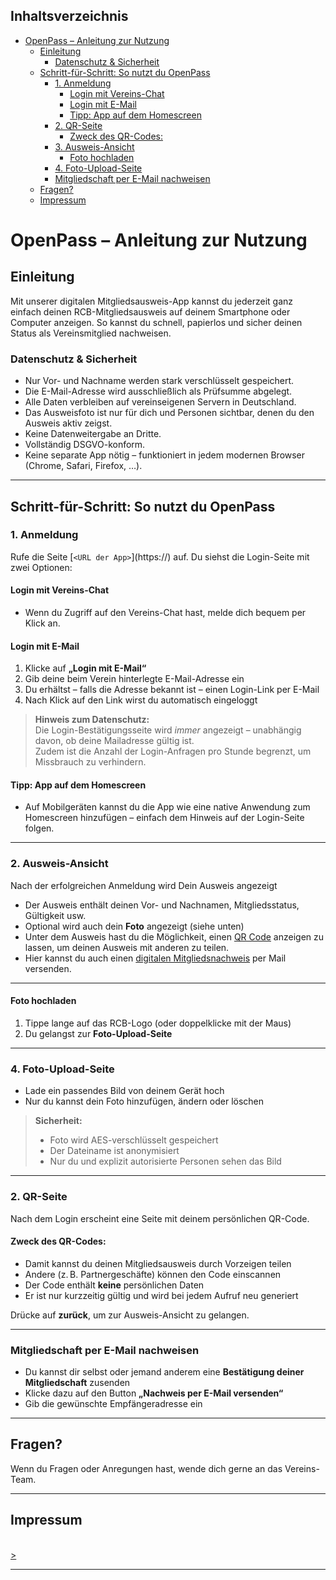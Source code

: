 ## Inhaltsverzeichnis

- [OpenPass – Anleitung zur Nutzung](#-openpass--anleitung-zur-nutzung)
  - [Einleitung](#einleitung)
    - [Datenschutz & Sicherheit](#datenschutz--sicherheit)
  - [Schritt-für-Schritt: So nutzt du OpenPass](#schritt-für-schritt-so-nutzt-du-die-ausweis-app)
    - [1. Anmeldung](#1-anmeldung)
      - [Login mit Vereins-Chat](#login-mit-vereins-chat)
      - [Login mit E-Mail](#login-mit-e-mail)
      - [Tipp: App auf dem Homescreen](#tipp-app-auf-dem-homescreen)
    - [2. QR-Seite](#2-qr-seite)
      - [Zweck des QR-Codes:](#zweck-des-qr-codes)
    - [3. Ausweis-Ansicht](#3-ausweis-ansicht)
      - [Foto hochladen](#foto-hochladen)
    - [4. Foto-Upload-Seite](#4-foto-upload-seite)
    - [Mitgliedschaft per E-Mail nachweisen](#mitgliedschaft-per-e-mail-nachweisen)
  - [Fragen?](#fragen)
  - [Impressum](#impressum)

# OpenPass – Anleitung zur Nutzung

## Einleitung

Mit unserer digitalen Mitgliedsausweis-App kannst du jederzeit ganz einfach deinen RCB-Mitgliedsausweis auf deinem Smartphone oder Computer anzeigen. So kannst du schnell, papierlos und sicher deinen Status als Vereinsmitglied nachweisen.

### Datenschutz & Sicherheit

- Nur Vor- und Nachname werden stark verschlüsselt gespeichert.
- Die E-Mail-Adresse wird ausschließlich als Prüfsumme abgelegt.
- Alle Daten verbleiben auf vereinseigenen Servern in Deutschland.
- Das Ausweisfoto ist nur für dich und Personen sichtbar, denen du den Ausweis aktiv zeigst.
- Keine Datenweitergabe an Dritte.
- Vollständig DSGVO-konform.
- Keine separate App nötig – funktioniert in jedem modernen Browser (Chrome, Safari, Firefox, …).

---

## Schritt-für-Schritt: So nutzt du OpenPass

### 1. Anmeldung

Rufe die Seite [`<URL der App>`](https://<URL der App>) auf. Du siehst die Login-Seite mit zwei Optionen:

#### Login mit Vereins-Chat
- Wenn du Zugriff auf den Vereins-Chat hast, melde dich bequem per Klick an.

#### Login mit E-Mail
1. Klicke auf **„Login mit E-Mail“**
2. Gib deine beim Verein hinterlegte E-Mail-Adresse ein
3. Du erhältst – falls die Adresse bekannt ist – einen Login-Link per E-Mail
4. Nach Klick auf den Link wirst du automatisch eingeloggt

> **Hinweis zum Datenschutz:**  
> Die Login-Bestätigungsseite wird *immer* angezeigt – unabhängig davon, ob deine Mailadresse gültig ist.  
> Zudem ist die Anzahl der Login-Anfragen pro Stunde begrenzt, um Missbrauch zu verhindern.

#### Tipp: App auf dem Homescreen
- Auf Mobilgeräten kannst du die App wie eine native Anwendung zum Homescreen hinzufügen – einfach dem Hinweis auf der Login-Seite folgen.

---

### 2. Ausweis-Ansicht
Nach der erfolgreichen Anmeldung wird Dein Ausweis angezeigt

- Der Ausweis enthält deinen Vor- und Nachnamen, Mitgliedsstatus, Gültigkeit usw.
- Optional wird auch dein **Foto** angezeigt (siehe unten)
- Unter dem Ausweis hast du die Möglichkeit, einen [QR Code](#zweck-des-qr-codes) anzeigen zu lassen, um deinen Ausweis mit anderen zu teilen.
- Hier kannst du auch einen [digitalen Mitgliedsnachweis](#mitgliedschaft-per-e-mail-nachweisen) per Mail versenden.

---

#### Foto hochladen
1. Tippe lange auf das RCB-Logo (oder doppelklicke mit der Maus)
2. Du gelangst zur **Foto-Upload-Seite**


---

### 4. Foto-Upload-Seite

- Lade ein passendes Bild von deinem Gerät hoch
- Nur du kannst dein Foto hinzufügen, ändern oder löschen

> **Sicherheit:**
> - Foto wird AES-verschlüsselt gespeichert
> - Der Dateiname ist anonymisiert
> - Nur du und explizit autorisierte Personen sehen das Bild

---

### 2. QR-Seite

Nach dem Login erscheint eine Seite mit deinem persönlichen QR-Code.

####  Zweck des QR-Codes:
- Damit kannst du deinen Mitgliedsausweis durch Vorzeigen teilen
- Andere (z. B. Partnergeschäfte) können den Code einscannen
- Der Code enthält **keine** persönlichen Daten
- Er ist nur kurzzeitig gültig und wird bei jedem Aufruf neu generiert

Drücke auf **zurück**, um zur Ausweis-Ansicht zu gelangen.

---

### Mitgliedschaft per E-Mail nachweisen

- Du kannst dir selbst oder jemand anderem eine **Bestätigung deiner Mitgliedschaft** zusenden
- Klicke dazu auf den Button **„Nachweis per E-Mail versenden“**
- Gib die gewünschte Empfängeradresse ein

---

## Fragen?

Wenn du Fragen oder Anregungen hast, wende dich gerne an das Vereins-Team.

---

## Impressum

**<euer Verein>**  
[<kontakt>>](mailto:<kontakt>)

---

